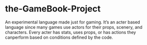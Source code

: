 # the-GameBook-Project
An experimental language made just for gaming. It’s an acter based language since many games use actors for their props, scenery, and characters. Every acter has stats, uses props, or has actions they canperform based on conditions defined by the code.

